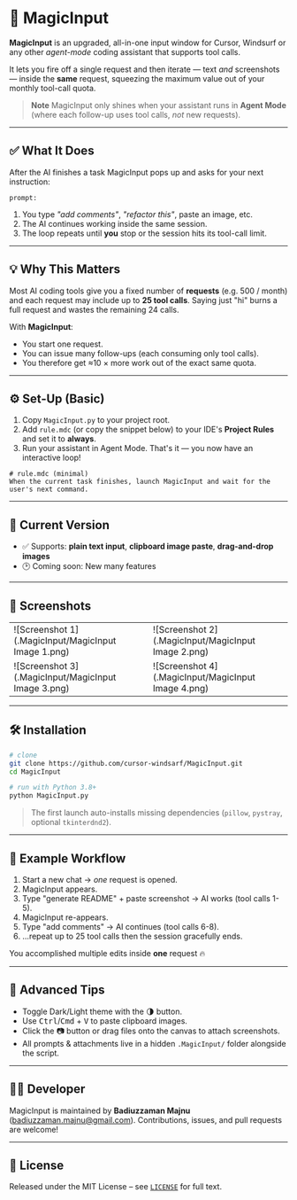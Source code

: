 # 🚀 MagicInput

**MagicInput** is an upgraded, all-in-one input window for Cursor, Windsurf or any other _agent-mode_ coding assistant that supports tool calls.

It lets you fire off a single request and then iterate — text _and_ screenshots — inside the **same** request, squeezing the maximum value out of your monthly tool-call quota.

> **Note**  MagicInput only shines when your assistant runs in **Agent Mode** (where each follow-up uses tool calls, _not_ new requests).

---

## ✅ What It Does

After the AI finishes a task MagicInput pops up and asks for your next instruction:

```
prompt:
```

1. You type _"add comments"_, _"refactor this"_, paste an image, etc.
2. The AI continues working inside the same session.
3. The loop repeats until **you** stop or the session hits its tool-call limit.

---

## 💡 Why This Matters

Most AI coding tools give you a fixed number of **requests** (e.g. 500 / month) and each request may include up to **25 tool calls**. Saying just "hi" burns a full request and wastes the remaining 24 calls.

With **MagicInput**:

* You start one request.
* You can issue many follow-ups (each consuming only tool calls).
* You therefore get ≈10 × more work out of the exact same quota.

---

## ⚙️ Set-Up (Basic)

1. Copy `MagicInput.py` to your project root.
2. Add `rule.mdc` (or copy the snippet below) to your IDE's **Project Rules** and set it to **always**.
3. Run your assistant in Agent Mode.  That's it — you now have an interactive loop!

```mdc
# rule.mdc (minimal)
When the current task finishes, launch MagicInput and wait for the user's next command.
```

---

## 🧪 Current Version

* ✅ Supports: **plain text input**, **clipboard image paste**, **drag-and-drop images**
* 🕑 Coming soon: New many features

---

## 📸 Screenshots

| | |
|---|---|
| ![Screenshot 1](.MagicInput/MagicInput Image 1.png) | ![Screenshot 2](.MagicInput/MagicInput Image 2.png) |
| ![Screenshot 3](.MagicInput/MagicInput Image 3.png) | ![Screenshot 4](.MagicInput/MagicInput Image 4.png) |

---

## 🛠️ Installation

```bash
# clone
git clone https://github.com/cursor-windsarf/MagicInput.git
cd MagicInput

# run with Python 3.8+
python MagicInput.py
```

> The first launch auto-installs missing dependencies (`pillow`, `pystray`, optional `tkinterdnd2`).

---

## 🤖 Example Workflow

1. Start a new chat → _one_ request is opened.
2. MagicInput appears.
3. Type "generate README" + paste screenshot → AI works (tool calls 1-5).
4. MagicInput re-appears.
5. Type "add comments" → AI continues (tool calls 6-8).
6. …repeat up to 25 tool calls then the session gracefully ends.

You accomplished multiple edits inside **one** request 🔥

---

## 🧰 Advanced Tips

* Toggle Dark/Light theme with the 🌗 button.
* Use <kbd>Ctrl</kbd>/<kbd>Cmd</kbd> + <kbd>V</kbd> to paste clipboard images.
* Click the 📷 button or drag files onto the canvas to attach screenshots.
* All prompts & attachments live in a hidden `.MagicInput/` folder alongside the script.

---

## 🙋‍♂️ Developer

MagicInput is maintained by **Badiuzzaman Majnu** (<badiuzzaman.majnu@gmail.com>). Contributions, issues, and pull requests are welcome!

---

## 📜 License

Released under the MIT License – see [`LICENSE`](LICENSE) for full text.
